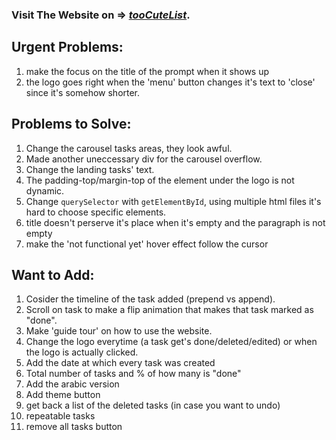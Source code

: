### Visit The Website on => *[tooCuteList](https://toocutelist.netlify.app/)*.
## Urgent Problems:
1. make the focus on the title of the prompt when it shows up
2. the logo goes right when the 'menu' button changes it's text to 'close' since it's somehow shorter.
## Problems to Solve:
1. Change the carousel tasks areas, they look awful.
2. Made another uneccessary div for the carousel overflow.
3. Change the landing tasks' text.
4. The padding-top/margin-top of the element under the logo is not dynamic.
5. Change `querySelector` with `getElementById`, using multiple html files it's hard to choose specific elements.
6. title doesn't perserve it's place when it's empty and the paragraph is not empty
7. make the 'not functional yet' hover effect follow the cursor
## Want to Add:
1. Cosider the timeline of the task added (prepend vs append).
2. Scroll on task to make a flip animation that makes that task marked as "done".
2. Make 'guide tour' on how to use the website.
3. Change the logo everytime (a task get's done/deleted/edited) or when the logo is actually clicked.
4. Add the date at which every task was created
5. Total number of tasks and % of how many is "done"
6. Add the arabic version
7. Add theme button
8. get back a list of the deleted tasks (in case you want to undo)
9. repeatable tasks
10. remove all tasks button



